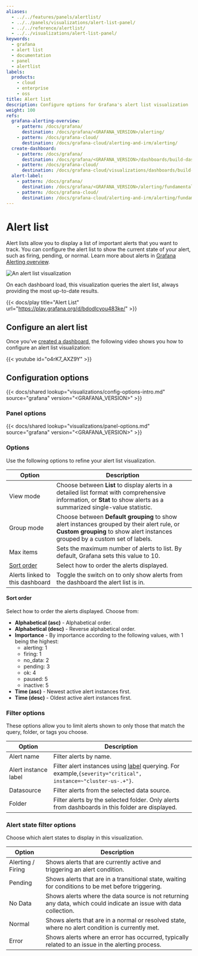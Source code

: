 ```yaml
---
aliases:
  - ../../features/panels/alertlist/
  - ../../panels/visualizations/alert-list-panel/
  - ../../reference/alertlist/
  - ../../visualizations/alert-list-panel/
keywords:
  - grafana
  - alert list
  - documentation
  - panel
  - alertlist
labels:
  products:
    - cloud
    - enterprise
    - oss
title: Alert list
description: Configure options for Grafana's alert list visualization
weight: 100
refs:
  grafana-alerting-overview:
    - pattern: /docs/grafana/
      destination: /docs/grafana/<GRAFANA_VERSION>/alerting/
    - pattern: /docs/grafana-cloud/
      destination: /docs/grafana-cloud/alerting-and-irm/alerting/
  create-dashboard:
    - pattern: /docs/grafana/
      destination: /docs/grafana/<GRAFANA_VERSION>/dashboards/build-dashboards/create-dashboard/
    - pattern: /docs/grafana-cloud/
      destination: /docs/grafana-cloud/visualizations/dashboards/build-dashboards/create-dashboard/
  alert-label:
    - pattern: /docs/grafana/
      destination: /docs/grafana/<GRAFANA_VERSION>/alerting/fundamentals/alert-rules/annotation-label/
    - pattern: /docs/grafana-cloud/
      destination: /docs/grafana-cloud/alerting-and-irm/alerting/fundamentals/alert-rules/annotation-label/
---
```


# Alert list

Alert lists allow you to display a list of important alerts that you want to track. You can configure the alert list to show the current state of your alert, such as firing, pending, or normal. Learn more about alerts in [Grafana Alerting overview](ref:grafana-alerting-overview).

![An alert list visualization](/media/docs/grafana/panels-visualizations/screenshot-alert-list-v11.3.png)

On each dashboard load, this visualization queries the alert list, always providing the most up-to-date results.

{{< docs/play title="Alert List" url="https://play.grafana.org/d/bdodlcyou483ke/" >}}

## Configure an alert list

Once you’ve [created a dashboard](ref:create-dashboard), the following video shows you how to configure an alert list visualization:

{{< youtube id="o4rK7_AXZ9Y" >}}

## Configuration options

{{< docs/shared lookup="visualizations/config-options-intro.md" source="grafana" version="<GRAFANA_VERSION>" >}}

### Panel options

{{< docs/shared lookup="visualizations/panel-options.md" source="grafana" version="<GRAFANA_VERSION>" >}}

### Options

Use the following options to refine your alert list visualization.

<!-- prettier-ignore-start -->

| Option     | Description                                                                                               |
| ---------- | --------------------------------------------------------------------------------------------------------- |
| View mode  | Choose between **List** to display alerts in a detailed list format with comprehensive information, or **Stat** to show alerts as a summarized single-value statistic.  |
| Group mode | Choose between **Default grouping** to show alert instances grouped by their alert rule, or **Custom grouping** to show alert instances grouped by a custom set of labels. |
| Max items | Sets the maximum number of alerts to list. By default, Grafana sets this value to 10. |
| [Sort order](#sort-order) | Select how to order the alerts displayed. |
| Alerts linked to this dashboard | Toggle the switch on to only show alerts from the dashboard the alert list is in. |

<!-- prettier-ignore-end -->

#### Sort order

Select how to order the alerts displayed. Choose from:

- **Alphabetical (asc)** - Alphabetical order.
- **Alphabetical (desc)** - Reverse alphabetical order.
- **Importance** - By importance according to the following values, with 1 being the highest:
  - alerting: 1
  - firing: 1
  - no_data: 2
  - pending: 3
  - ok: 4
  - paused: 5
  - inactive: 5
- **Time (asc)** - Newest active alert instances first.
- **Time (desc)** - Oldest active alert instances first.

### Filter options

These options allow you to limit alerts shown to only those that match the query, folder, or tags you choose.

<!-- prettier-ignore-start -->

| Option     | Description                                                                                               |
| ---------- | --------------------------------------------------------------------------------------------------------- |
| Alert name | Filter alerts by name. |
| Alert instance label | Filter alert instances using [label](ref:alert-label) querying. For example,`{severity="critical", instance=~"cluster-us-.+"}`. |
| Datasource | Filter alerts from the selected data source. |
| Folder | Filter alerts by the selected folder. Only alerts from dashboards in this folder are displayed. |

### Alert state filter options

Choose which alert states to display in this visualization.

<!-- prettier-ignore-start -->

| Option     | Description                                                                                               |
| ---------- | --------------------------------------------------------------------------------------------------------- |
| Alerting / Firing | Shows alerts that are currently active and triggering an alert condition. |
| Pending | Shows alerts that are in a transitional state, waiting for conditions to be met before triggering. |
| No Data | Shows alerts where the data source is not returning any data, which could indicate an issue with data collection. |
| Normal | Shows alerts that are in a normal or resolved state, where no alert condition is currently met. |
| Error | Shows alerts where an error has occurred, typically related to an issue in the alerting process. |

<!-- prettier-ignore-end -->
